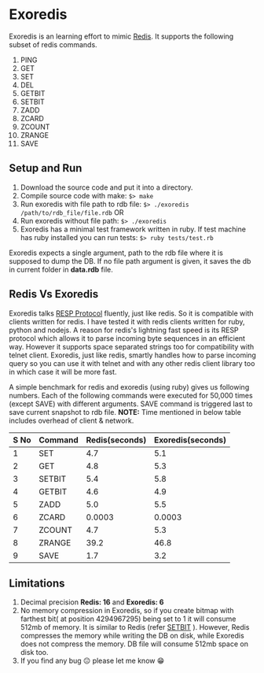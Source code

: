 # Exoredis

Exoredis is an learning effort to mimic [Redis](http://redis.io). It supports the following subset of
redis commands.

1. PING
2. GET
3. SET
4. DEL
5. GETBIT
6. SETBIT
7. ZADD
8. ZCARD
9. ZCOUNT
10. ZRANGE
11. SAVE

## Setup and Run

1. Download the source code and put it into a directory.
2. Compile source code with make: `$> make`
3. Run exoredis with file path to rdb file: `$> ./exoredis /path/to/rdb_file/file.rdb`
OR
4. Run exoredis without file path: `$> ./exoredis`
5. Exoredis has a minimal test framework written in ruby. If test machine has ruby installed you
can run tests: `$> ruby tests/test.rb`

Exoredis expects a single argument, path to the rdb file where it is supposed to dump the DB. 
If no file path argument is given, it saves the db in current folder in **data.rdb** file.

## Redis Vs Exoredis

Exoredis talks [RESP Protocol](http://redis.io/topics/protocol) fluently, just like redis.
So it is compatible with clients written for redis.
I have tested it with redis clients written for ruby, python and nodejs. A reason for redis's
lightning fast speed is its RESP protocol which allows it to parse incoming byte sequences in an
efficient way. However it supports space separated strings too for compatibility with telnet client.
Exoredis, just like redis, smartly handles how to parse incoming query so you can use it with telnet
and with any other redis client library too in which case it will be more fast.

A simple benchmark for redis and exoredis (using ruby) gives us following numbers. Each of the following
commands were executed for 50,000 times (except SAVE) with different arguments. SAVE command is
triggered last to save current snapshot to rdb file.
**NOTE:** Time mentioned in below table includes overhead of client & network.

S No | Command | Redis(seconds) | Exoredis(seconds)
-----|---------|----------------|--------------------
1 | SET | 4.7 | 5.1
2 | GET | 4.8 | 5.3
3 | SETBIT | 5.4 | 5.8
4 | GETBIT | 4.6 | 4.9
5 | ZADD | 5.0 | 5.5
6 | ZCARD | 0.0003 | 0.0003
7 | ZCOUNT | 4.7 | 5.3
8 | ZRANGE | 39.2 | 46.8
9 | SAVE | 1.7 | 3.2

## Limitations
1. Decimal precision **Redis: 16** and **Exoredis: 6**
2. No memory compression in Exoredis, so if you create bitmap with farthest bit( at position 4294967295) being set to 1 it will consume 512mb of memory. It is similar to Redis (refer [SETBIT](http://redis.io/commands/setbit) ). However, Redis compresses the memory while writing the DB on disk, while Exoredis
does not compress the memory. DB file will consume 512mb space on disk too.
3. If you find any bug :neutral_face: please let me know :grin: